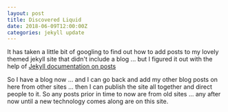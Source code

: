 ```yaml
---
layout: post
title: Discovered Liquid
date: 2018-06-09T12:00:00Z
categories: jekyll update
---
```


It has taken a little bit of googling to find out how to add posts to my lovely themed jekyll site that didn't include a blog ... but I figured it out with the help of [Jekyll documentation on posts][jekyll-posts]

So I have a blog now ... and I can go back and add my other blog posts on here from other sites ... then I can publish the site all together and direct people to it. So any posts prior in time to now are from old sites ... any after now until a new technology comes along are on this site.

[jekyll-posts]: https://jekyllrb.com/docs/posts/#displaying-an-index-of-posts
